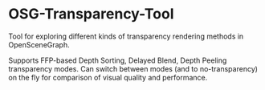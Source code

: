 OSG-Transparency-Tool
=====================

Tool for exploring different kinds of transparency rendering methods in OpenSceneGraph.

Supports FFP-based Depth Sorting, Delayed Blend, Depth Peeling transparency modes. Can switch between modes (and to no-transparency) on the fly for comparison of visual quality and performance.
